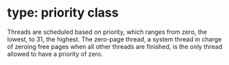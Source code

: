 # type: priority class

Threads are scheduled based on priority, which ranges from zero, the lowest, to 31, the highest. The zero-page thread, a system thread in charge of zeroing free pages when all other threads are finished, is the only thread allowed to have a priority of zero.
